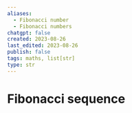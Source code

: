 ```yaml
---
aliases:
  - Fibonacci number
  - Fibonacci numbers
chatgpt: false
created: 2023-08-26
last_edited: 2023-08-26
publish: false
tags: maths, list[str]
type: str
---
```

# Fibonacci sequence
